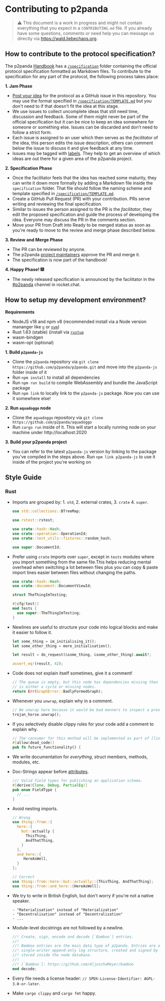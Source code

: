 # Contributing to p2panda

> ⚠️ This document is a work in progress and might not contain everything that you expect in a `CONTRIBUTING.md` file. If you already have some questions, comments or need help you can message us directly via https://wald.liebechaos.org.

## How to contribute to the protocol specification?

The p2panda [Handbook](https://github.com/p2panda/handbook) has a [`/specification`](/specification) folder containing the official protocol specification formatted as Markdown files. To contribute to the specification for any part of the protocol, the following process takes place:

**1. Jam Phase**

- [Post your idea](https://github.com/p2panda/handbook/issues/new) for the protocol as a GitHub issue in this repository. You may use the format specified in [`/specification/TEMPLATE.md`](/specification/TEMPLATE.md) but you don't need to if that doesn't fit the idea at this stage.
- We use issues to collect uncomplete ideas that still need time, discussion and feedback. Some of them might never be part of the official specification but it can be nice to keep an idea somewhere for someone or something else. Issues can be discarded and don’t need to follow a strict form.
- Each issue is assigned to an user which then serves as the _facilitator_ of the idea, this person edits the issue description, others can comment below the issue to discuss it and give feedback at any time.
- Issues may be tagged with [labels](https://github.com/p2panda/handbook/labels). They help to get an overview of which ideas are out there for a given area of the p2panda project.

**2. Specification Phase**

- Once the facilitator feels that the idea has reached some maturity, they can write it down more formally by adding a Markdown file inside the `specification` folder. That file should follow the naming scheme and template specified in [`/specification/TEMPLATE.md`](/specification/TEMPLATE.md).
- Create a GitHub Pull Request (PR) with your contribution. PRs serve writing and reviewing the final specification.
- Similar to issues the person assigned to the PR is the _facilitator_, they edit the proposed specification and guide the process of developing the idea. Everyone may discuss the PR in the comments section.
- Move your PR from Draft into Ready to be merged status as soon as you're ready to move to the review and merge phase described below.

**3. Review and Merge Phase**

- The PR can be reviewed by anyone.
- The p2panda [project maintainers](/CODEOWNERS) approve the PR and merge it.
- The specification is now part of the handbook!

**4. Happy Phase!** 🎆

- The newly released specification is announced by the facilitator in the [#p2panda](https://wald.liebechaos.org/channel/p2panda) channel in rocket.chat.

## How to setup my development environment?

**Requirements**

* NodeJS v18 and npm v8 (recommended install via a Node version mananger like [`n`](https://github.com/tj/n) or [`nvm`](https://github.com/nvm-sh/nvm))
* Rust 1.63 (stable) (install via [`rustup`](https://www.rust-lang.org/tools/install)
* wasm-bindgen
* wasm-opt (optional)

**1. Build `p2panda-js`**

- Clone the `p2panda` repository via `git clone https://github.com/p2panda/p2panda.git` and move into the `p2panda-js` folder inside of it
- Run `npm install` to install all dependencies
- Run `npm run build` to compile WebAssembly and bundle the JavaScript package
- Run `npm link` to locally link to the `p2panda-js` package. Now you can use it somewhere else!

**2. Run `aquadoggo` node**

- Clone the `aquadoggo` repository via `git clone https://github.com/p2panda/aquadoggo`
- Run `cargo run` inside of it. This will start a locally running node on your machine under http://localhost:2020

**3. Build your p2panda project**

- You can refer to the latest `p2panda-js` version by linking to the package you've compiled in the steps above. Run `npm link p2panda-js` to use it inside of the project you're working on

## Style Guide

### Rust

- Imports are grouped by: 1. `std`, 2. external crates, 3. `crate` 4. `super`.

  ```rust
  use std::collections::BTreeMap;

  use rstest::rstest;

  use crate::hash::Hash;
  use crate::operation::OperationId;
  use crate::test_utils::fixtures::random_hash;

  use super::DocumentId;
  ```

- Prefer using `crate` imports over `super`, except in `tests` modules where you import something from the same file.This helps reducing mental overhead when switching a lot between files plus you can copy & paste import lines easier between files without changing the paths.

  ```rust
  use crate::hash::Hash;
  use crate::document::DocumentViewId;

  struct TheThingImTesting;

  #[cfg(test)]
  mod tests {
    use super::TheThingImTesting;
  }
  ```

- Newlines are useful to structure your code into logical blocks and make it easier to follow it.

  ```rust
  let some_thing = im_initialising_it();
  let some_other_thing = more_initialisation();

  let result = do_request(&some_thing, &some_other_thing).await?;

  assert_eq!(result, 42);
  ```

- Code does not explain itself sometimes, give it a comment!

  ```rust
  // The queue is empty, but this node has dependencies missing then there
  // is either a cycle or missing nodes.
  return Err(GraphError::BadlyFormedGraph);
  ```

- Whenever you `unwrap`, explain why in a comment.

  ```rust
  // We unwrap here because it would be bad manners to inspect a present.
  trojan_horse.unwrap();
  ```

- If you selectively disable clippy rules for your code add a comment to explain why.

  ```rust
  // The consumer for this method will be implemented as part of [link to issue]
  #[allow(dead_code)]
  pub fn future_functionality() {
  ```

- We write documentation for _everything_, struct members, methods, modules, etc.

- Doc-Strings appear before [attributes](https://doc.rust-lang.org/reference/attributes.html).

  ```rust
  /// Valid field types for publishing an application schema.
  #[derive(Clone, Debug, PartialEq)]
  pub enum FieldType {
    // ...
  }
  ```

- Avoid nesting imports.

  ```rust
  // Wrong
  use thing::from::{
    here::{
      but::actually {
        ThisThing,
        AndThatThing,
      }
    },
    and_here::{
       HereAsWell,
    }
  };

  // Correct
  use thing::from::here::but::actually::{ThisThing, AndThatThing};
  use thing::from::and_here::{HereAsWell};
  ```

- We try to write in British English, but don't worry if you're not a native speaker.

  ```
  - "Materialisation" instead of "Materialization"
  - "Decentralisation" instead of "Decentralization"
  - ...
  ```

- Module-level docstrings are not followed by a newline.

  ```rust
  //! Create, sign, encode and decode [`Bamboo`] entries.
  //!
  //! Bamboo entries are the main data type of p2panda. Entries are organised in a distributed,
  //! single-writer append-only log structure, created and signed by holders of private keys and
  //! stored inside the node database.
  //!
  //! [`Bamboo`]: https://github.com/AljoschaMeyer/bamboo
  mod decode;
  ```

- Every file needs a license header: `// SPDX-License-Identifier: AGPL-3.0-or-later`.

- Make `cargo clippy` and `cargo fmt` happy.
